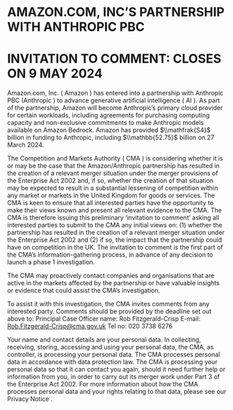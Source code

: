# AMAZON.COM, INC’S PARTNERSHIP WITH ANTHROPIC PBC

# INVITATION TO COMMENT: CLOSES ON 9 MAY 2024

Amazon.com, Inc. ( Amazon ) has entered into a partnership with Anthropic PBC (Anthropic ) to advance generative artificial intelligence ( AI ). As part of the partnership, Amazon will become Anthropic’s primary cloud provider for certain workloads, including agreements for purchasing computing capacity and non-exclusive commitments to make Anthropic models available on Amazon Bedrock. Amazon has provided $\\mathfrak{S4}$ billion in funding to Anthropic, including $\\mathbb{52.75}$ billion on 27 March 2024.

The Competition and Markets Authority ( CMA ) is considering whether it is or may be the case that the Amazon/Anthropic partnership has resulted in the creation of a relevant merger situation under the merger provisions of the Enterprise Act 2002 and, if so, whether the creation of that situation may be expected to result in a substantial lessening of competition within any market or markets in the United Kingdom for goods or services. The CMA is keen to ensure that all interested parties have the opportunity to make their views known and present all relevant evidence to the CMA. The CMA is therefore issuing this preliminary ‘invitation to comment’ asking all interested parties to submit to the CMA any initial views on: (1) whether the partnership has resulted in the creation of a relevant merger situation under the Enterprise Act 2002 and (2) if so, the impact that the partnership could have on competition in the UK. The invitation to comment is the first part of the CMA’s information-gathering process, in advance of any decision to launch a phase 1 investigation.

The CMA may proactively contact companies and organisations that are active in the markets affected by the partnership or have valuable insights or evidence that could assist the CMA’s investigation.

To assist it with this investigation, the CMA invites comments from any interested party. Comments should be provided by the deadline set out above to: Principal Case Officer name: Rob Fitzgerald-Crisp E-mail: [Rob.Fitzgerald-Crisp@cma.gov.uk](mailto:Rob.Fitzgerald-Crisp@cma.gov.uk) Tel no: 020 3738 6276

Your name and contact details are your personal data. In collecting, receiving, storing, accessing and using your personal data, the CMA, as controller, is processing your personal data. The CMA processes personal data in accordance with data protection law. The CMA is processing your personal data so that it can contact you again, should it need further help or information from you, in order to carry out its merger work under Part 3 of the Enterprise Act 2002. For more information about how the CMA processes personal data and your rights relating to that data, please see our Privacy Notice .